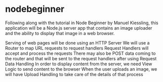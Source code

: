 # nodebeginner

Following along with the tutorial in Node Beginner by Manuel Kiessling, this application will be a Node.js server app that contains an image uploader and the ability to display that image in a web browser.

Serving of web pages will be done using an HTTP Server
We will use a Router to map URL requests to request handlers
Request Handlers will accept and process the requests
There may also be POST data coming to the router and that will be sent to the request handlers after using Request Data Handling
In order to display content from the server, we need View Logic to send content to the browser
When the user uploads an image, we will have Upload Handling to take care of the details of that process
